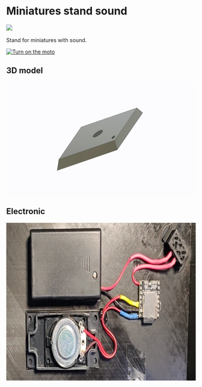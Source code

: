 # Miniatures stand sound

<a href="https://www.thingiverse.com/thing:6108751" alt="Thingiverse thing">
        <img src="https://img.shields.io/badge/Thingiverse-248BFB.svg?style=for-the-badge&logo=Thingiverse&logoColor=white" /></a>

Stand for miniatures with sound.

[![Turn on the moto](http://img.youtube.com/vi/snmUMMlYVm8/0.jpg)](https://www.youtube.com/watch?v=snmUMMlYVm8)

## 3D model

<img src="MiniatureStandVideo.gif" height="300">

## Electronic

<img src="ElectronicPart.PNG" height="420">
